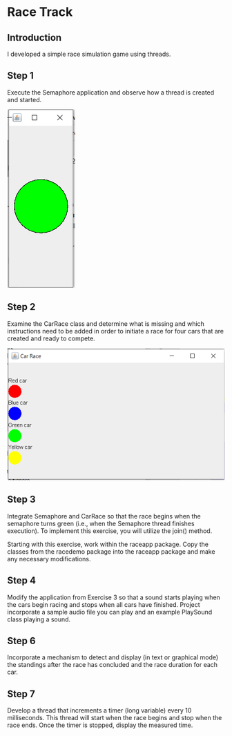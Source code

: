 # Race Track

## Introduction
I developed a simple race simulation game using threads.

## Step 1
Execute the Semaphore application and observe how a thread is created and started.

![Image](docs/semaphor.png)

## Step 2
Examine the CarRace class and determine what is missing and which instructions need to be added in order to initiate a race for four cars that are created and ready to compete.

![Image](docs/race.png)

## Step 3
Integrate Semaphore and CarRace so that the race begins when the semaphore turns green (i.e., when the Semaphore thread finishes execution). To implement this exercise, you will utilize the join() method.

Starting with this exercise, work within the raceapp package. Copy the classes from the racedemo package into the raceapp package and make any necessary modifications.

## Step 4
Modify the application from Exercise 3 so that a sound starts playing when the cars begin racing and stops when all cars have finished. Project incorporate a sample audio file you can play and an example PlaySound class playing a sound.

## Step 6
Incorporate a mechanism to detect and display (in text or graphical mode) the standings after the race has concluded and the race duration for each car.

## Step 7
Develop a thread that increments a timer (long variable) every 10 milliseconds. This thread will start when the race begins and stop when the race ends. Once the timer is stopped, display the measured time.





